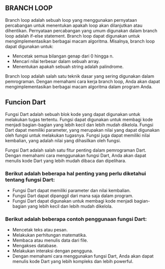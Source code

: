 ## BRANCH LOOP ##

Branch loop adalah sebuah loop yang menggunakan pernyataan percabangan untuk menentukan apakah loop akan dilanjutkan atau dihentikan. Pernyataan percabangan yang umum digunakan dalam branch loop adalah if-else statement.
Branch loop dapat digunakan untuk mengimplementasikan berbagai macam algoritma. Misalnya, branch loop dapat digunakan untuk:
- Mencetak semua bilangan genap dari 0 hingga n.
- Mencari nilai terbesar dalam sebuah array.
- Menentukan apakah sebuah string adalah palindrome.

Branch loop adalah salah satu teknik dasar yang sering digunakan dalam pemrograman. Dengan memahami cara kerja branch loop, Anda akan dapat mengimplementasikan berbagai macam algoritma dalam program Anda.

## Funcion Dart ##


Fungsi Dart  adalah sebuah blok kode yang dapat digunakan untuk melakukan tugas tertentu. Fungsi dapat digunakan untuk membagi kode menjadi bagian-bagian yang lebih kecil dan lebih mudah dikelola.
Fungsi Dart dapat memiliki parameter, yang merupakan nilai yang dapat digunakan oleh fungsi untuk melakukan tugasnya. Fungsi juga dapat memiliki nilai kembalian, yang adalah nilai yang dihasilkan oleh fungsi.

Fungsi Dart adalah salah satu fitur penting dalam pemrograman Dart. Dengan memahami cara menggunakan fungsi Dart, Anda akan dapat menulis kode Dart yang lebih mudah dibaca dan dipelihara.

### Berikut adalah beberapa hal penting yang perlu diketahui tentang fungsi Dart: ###

- Fungsi Dart dapat memiliki parameter dan nilai kembalian.
- Fungsi Dart dapat dipanggil dari mana saja dalam program.
- Fungsi Dart dapat digunakan untuk membagi kode menjadi bagian-bagian yang lebih kecil dan lebih mudah dikelola.
  
### Berikut adalah beberapa contoh penggunaan fungsi Dart: ###

- Mencetak teks atau pesan.
- Melakukan perhitungan matematika.
- Membaca atau menulis data dari file.
- Mengakses database.
- Melakukan interaksi dengan pengguna.
- Dengan memahami cara menggunakan fungsi Dart, Anda akan dapat menulis kode Dart yang lebih kompleks dan lebih powerful.

